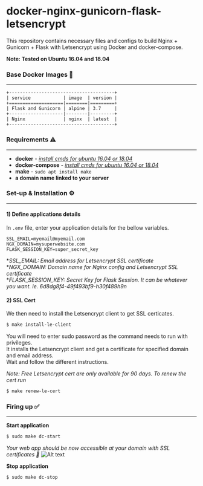 # docker-nginx-gunicorn-flask-letsencrypt

This repository contains necessary files and configs to build Nginx + Gunicorn + Flask with Letsencrypt using Docker and docker-compose.     

**Note: Tested on Ubuntu 16.04 and 18.04**

### Base Docker Images 📎
---

```
+---------------------------------------+
| service            | image  | version |
+====================|========|=========+
| Flask and Gunicorn | alpine | 3.7     |
+--------------------|--------|---------+
| Nginx              | nginx  | latest  |
+---------------------------------------+
```   

### Requirements ⚠️  
---

* **docker** - _[install cmds for ubuntu 16.04 or 18.04](https://gist.github.com/smallwat3r/45f50f067f248aa3c89eec832277f072)_
* **docker-compose** - _[install cmds for ubuntu 16.04 or 18.04](https://gist.github.com/smallwat3r/bb4f986dae4cb2fac8f26c8557517dbd)_
* **make** - `sudo apt install make`
* **a domain name linked to your server**   


### Set-up & Installation ⚙️
---

#### 1) Define applications details
In `.env` file, enter your application details for the bellow variables.   
```
SSL_EMAIL=myemail@myemail.com
NGX_DOMAIN=mysuperwebsite.com
FLASK_SESSION_KEY=super_secret_key
```
*_SSL_EMAIL: Email address for Letsencrypt SSL certificate_   
*_NGX_DOMAIN: Domain name for Nginx config and Letsencrypt SSL certificate_   
*_FLASK_SESSION_KEY: Secret Key for Flask Session. It can be whatever you want. ie. 6d8dg8f4-49f493bf9-h30f489h9n_

#### 2) SSL Cert

We then need to install the Letsencrypt client to get SSL certicates.
```sh
$ make install-le-client
```
You will need to enter sudo password as the command needs to run with privileges.  
It installs the Letsencrypt client and get a certificate for specified domain and email address.   
Wait and follow the different instructions.

_Note: Free Letsencrypt cert are only available for 90 days. To renew the cert run_
```sh
$ make renew-le-cert
```

### Firing up ✅ 
---
**Start application**
```sh
$ sudo make dc-start
```
_Your web app should be now accessible at your domain with SSL certificates 🎉_
![Alt text](https://github.com/smallwat3r/docker-nginx-gunicorn-flask-letsencrypt/blob/master/screenshot.png)    


**Stop application**
```sh
$ sudo make dc-stop
``` 
